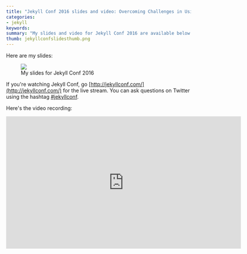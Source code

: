 ```yaml
---
title: "Jekyll Conf 2016 slides and video: Overcoming Challenges in Using Jekyll for Tech Docs"
categories:
- jekyll
keywords: 
summary: "My slides and video for Jekyll Conf 2016 are available below. In this presentation, I talk about the various challenges I've had in using Jekyll for technical documentation. I explain my attempts to overcome requirements with everything from conditional filtering to generating PDFs, publishing across different environments, re-using content across projects, templatizing notes and alerts, and more."
thumb: jekyllconfslidesthumb.png
---
```


Here are my slides: 

<figure><a href="https://idratherbewriting.com/files/jekyllwritetechdocslikehacker/"><img src="{{ "https://idratherbewritingmedia.com/images/jekyllconfslides.png" | prepend: site.baseurl }}"/></a><figcaption>My slides for Jekyll Conf 2016</figcaption></figure>

If you're watching Jekyll Conf, go [http://jekyllconf.com/](http://jekyllconf.com/) for the live stream. You can ask questions on Twitter using the hashtag [#jekyllconf](https://twitter.com/search?q=%23jekyllconf&src=typd).

Here's the video recording:

<iframe width="640" height="360" src="https://www.youtube.com/embed/nq1AUB72GCQ" frameborder="0" allowfullscreen></iframe>